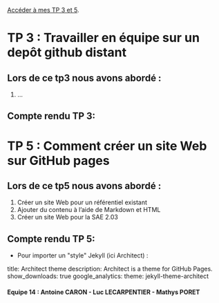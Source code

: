 [Accéder à mes TP 3 et 5](https://github.com/Antoine-CARON/tp3).

# TP 3 : Travailler en équipe sur un depôt github distant

## Lors de ce tp3 nous avons abordé : 

1.  ...

## Compte rendu TP 3:


# TP 5 : Comment créer un site Web sur GitHub pages

## Lors de ce tp5 nous avons abordé : 

1.  Créer un site Web pour un référentiel existant
2.  Ajouter du contenu à l’aide de Markdown et HTML
3.  Créer un site Web pour la SAE 2.03

## Compte rendu TP 5:

* Pour importer un "style" Jekyll (ici Architect) :

title: Architect theme
description: Architect is a theme for GitHub Pages.
show_downloads: true
google_analytics:
theme: jekyll-theme-architect

#### Equipe 14 :  Antoine CARON  -  Luc LECARPENTIER  -  Mathys PORET
